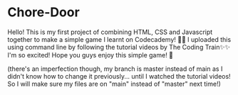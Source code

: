# Chore-Door
Hello! This is my first project of combining HTML, CSS and Javascript together to make a simple game I learnt on Codecademy! 💖✨
I uploaded this using command line by following the tutorial videos by The Coding Train✨✨
I'm so excited!
Hope you guys enjoy this simple game! 💖

(there's an imperfection though, my branch is master instead of main as I didn't know how to change it previously... until I watched the tutorial videos! 
So I will make sure my files are on "main" instead of "master" next time!)
